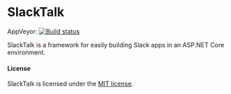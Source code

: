 SlackTalk
========

AppVeyor: [![Build status](https://ci.appveyor.com/api/projects/status/d83943f9vdgybf38?svg=true)](https://ci.appveyor.com/project/robertmiles3/slacktalk)

SlackTalk is a framework for easily building Slack apps in an ASP.NET Core environment.

#### License

SlackTalk is licensed under the [MIT license](https://github.com/devalp/SlackTalk/blob/master/LICENSE.txt).